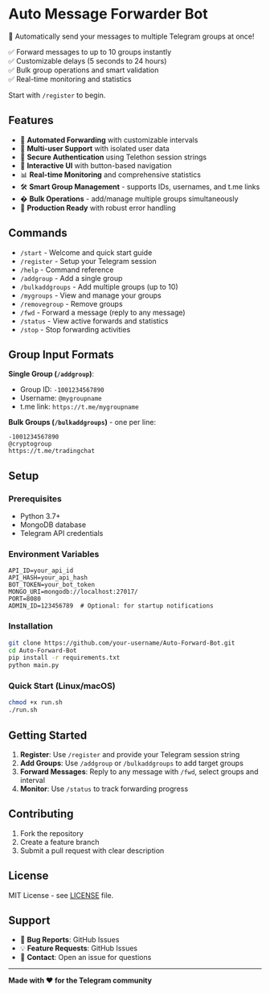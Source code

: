# Auto Message Forwarder Bot

🚀 Automatically send your messages to multiple Telegram groups at once!

✅ Forward messages to up to 10 groups instantly  
✅ Customizable delays (5 seconds to 24 hours)  
✅ Bulk group operations and smart validation  
✅ Real-time monitoring and statistics  

Start with `/register` to begin.

## Features

- 🔄 **Automated Forwarding** with customizable intervals
- 👥 **Multi-user Support** with isolated user data
- 🔐 **Secure Authentication** using Telethon session strings
- 📱 **Interactive UI** with button-based navigation
- 📊 **Real-time Monitoring** and comprehensive statistics
- 🛠️ **Smart Group Management** - supports IDs, usernames, and t.me links
- � **Bulk Operations** - add/manage multiple groups simultaneously
- 🚀 **Production Ready** with robust error handling

## Commands

- `/start` - Welcome and quick start guide
- `/register` - Setup your Telegram session
- `/help` - Command reference
- `/addgroup` - Add a single group
- `/bulkaddgroups` - Add multiple groups (up to 10)
- `/mygroups` - View and manage your groups
- `/removegroup` - Remove groups
- `/fwd` - Forward a message (reply to any message)
- `/status` - View active forwards and statistics
- `/stop` - Stop forwarding activities

## Group Input Formats

**Single Group (`/addgroup`)**:
- Group ID: `-1001234567890`
- Username: `@mygroupname`
- t.me link: `https://t.me/mygroupname`

**Bulk Groups (`/bulkaddgroups`)** - one per line:
```
-1001234567890
@cryptogroup
https://t.me/tradingchat
```

## Setup

### Prerequisites
- Python 3.7+
- MongoDB database
- Telegram API credentials

### Environment Variables
```
API_ID=your_api_id
API_HASH=your_api_hash
BOT_TOKEN=your_bot_token
MONGO_URI=mongodb://localhost:27017/
PORT=8080
ADMIN_ID=123456789  # Optional: for startup notifications
```

### Installation
```bash
git clone https://github.com/your-username/Auto-Forward-Bot.git
cd Auto-Forward-Bot
pip install -r requirements.txt
python main.py
```

### Quick Start (Linux/macOS)
```bash
chmod +x run.sh
./run.sh
```

## Getting Started

1. **Register**: Use `/register` and provide your Telegram session string
2. **Add Groups**: Use `/addgroup` or `/bulkaddgroups` to add target groups
3. **Forward Messages**: Reply to any message with `/fwd`, select groups and interval
4. **Monitor**: Use `/status` to track forwarding progress

## Contributing

1. Fork the repository
2. Create a feature branch
3. Submit a pull request with clear description

## License

MIT License - see [LICENSE](LICENSE) file.

## Support

- 🐛 **Bug Reports**: GitHub Issues
- 💡 **Feature Requests**: GitHub Issues
- 📧 **Contact**: Open an issue for questions

---

**Made with ❤️ for the Telegram community**